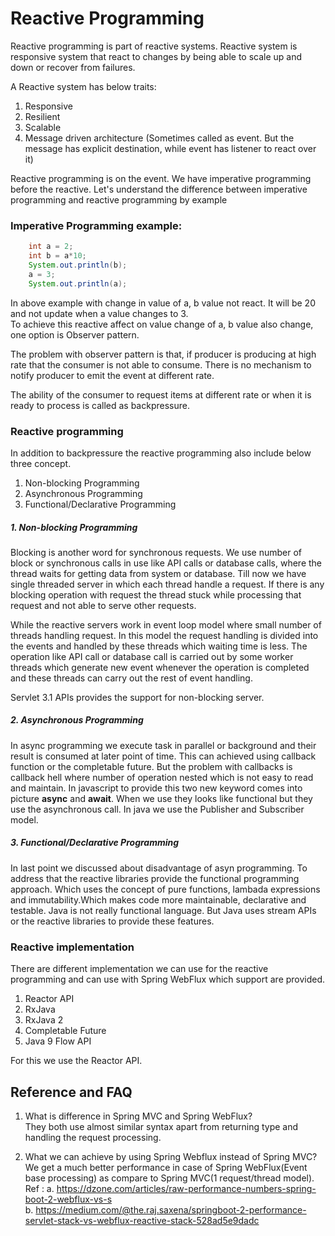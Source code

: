 # Reactive Programming

Reactive programming is part of reactive systems. Reactive system is responsive system that react 
to changes by being able to scale up and down or recover from failures.

A Reactive system has below traits:
  1. Responsive
  2. Resilient
  3. Scalable
  4. Message driven architecture (Sometimes called as event. But the message has explicit destination,
   while event has listener to react over it)
  
Reactive programming is on the event. We have imperative programming before the reactive. 
Let's understand the difference between imperative programming and reactive programming by example

### Imperative Programming example:<br/>
```java
    int a = 2;
    int b = a*10;
    System.out.println(b);
    a = 3;
    System.out.println(a);
```
In above example with change in value of a, b value not react. It will be 20 and not update when a 
value changes to 3.<br/>
To achieve this reactive affect on value change of a, b value also change, one option is 
Observer pattern.

The problem with observer pattern is that, if producer is producing at high rate that the consumer 
is not able to consume. There is no mechanism to notify producer to emit the event at different rate.

The ability of the consumer to request items at different rate or when it is ready to process 
is called as backpressure.

### Reactive programming

In addition to backpressure the reactive programming  also include below three concept.
1. Non-blocking Programming
2. Asynchronous Programming
3. Functional/Declarative Programming

##### 1. Non-blocking Programming
Blocking is another word for synchronous requests. We use number of block or synchronous calls in 
use like API calls or database calls, where the thread waits for getting data from system or 
database. Till now we have single threaded server in which each thread handle a request.
If there is any blocking operation with request the thread stuck while processing that request
and not able to serve other requests. 

While the reactive servers work in event loop model where small number of threads handling request.
In this model the request handling is divided into the events and handled by these threads which waiting 
time is less. The operation like API call or database call is carried out by some worker threads which generate
new event whenever the operation is completed and these threads can carry out the rest of event handling.

Servlet 3.1 APIs provides the support for non-blocking server.

##### 2. Asynchronous Programming
In async programming we execute task in parallel or background and their result is consumed at later point of
time. This can achieved using callback function or the completable future. But the problem with callbacks is callback
hell where number of operation nested which is not easy to read and maintain. In javascript to provide this two new keyword
comes into picture <b>async</b> and <b>await</b>. When we use they looks like functional but they use the asynchronous 
call. In java we use the Publisher and Subscriber model.

##### 3. Functional/Declarative Programming
In last point we discussed about disadvantage of asyn programming. To address that the reactive libraries provide the
functional programming approach. Which uses the concept of pure functions, lambada expressions and immutability.Which makes code
more maintainable, declarative and testable. Java is not really functional language. But Java uses stream APIs or the reactive
libraries to provide these features.

### Reactive implementation 
There are different implementation we can use for the reactive programming and can use with Spring WebFlux which support are provided.
1. Reactor API
2. RxJava
3. RxJava 2
4. Completable Future
5. Java 9 Flow API

For this we use the Reactor API.

## Reference and FAQ
1. What is difference in Spring MVC and Spring WebFlux?<br/>
They both use almost similar syntax apart from returning type and handling the request processing.

2. What we can achieve by using Spring Webflux instead of Spring MVC?<br/>
We get a much better performance in case of Spring WebFlux(Event base processing) as compare to Spring MVC(1 request/thread model).<br/>
Ref : a. https://dzone.com/articles/raw-performance-numbers-spring-boot-2-webflux-vs-s<br/>
      b. https://medium.com/@the.raj.saxena/springboot-2-performance-servlet-stack-vs-webflux-reactive-stack-528ad5e9dadc








